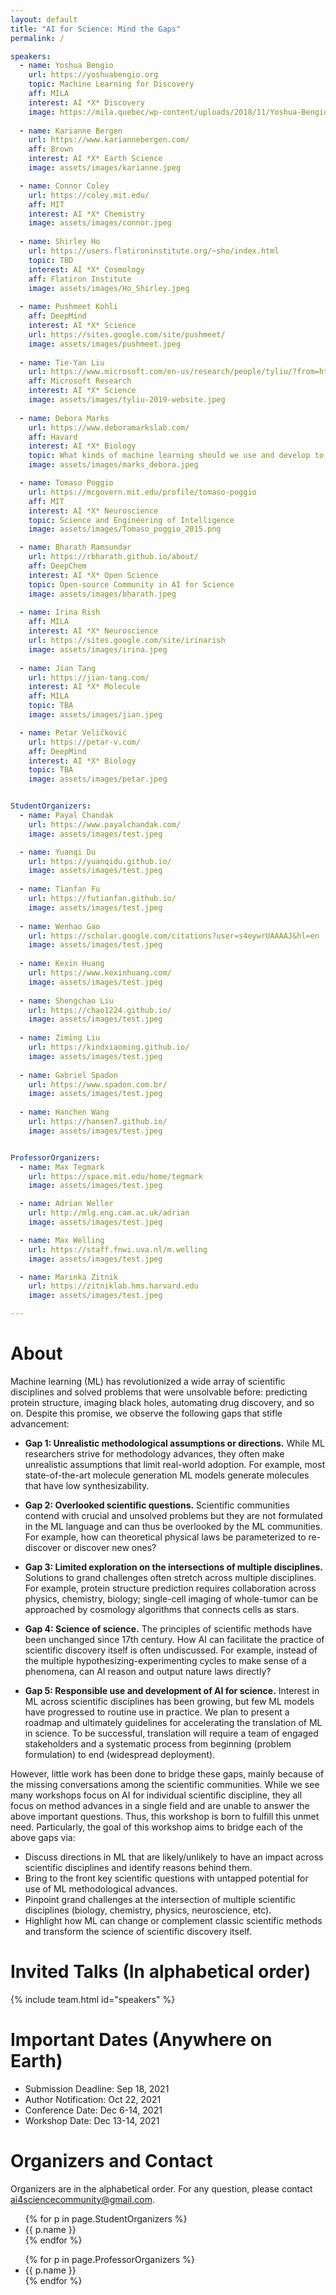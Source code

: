 ```yaml
---
layout: default
title: "AI for Science: Mind the Gaps"
permalink: /

speakers:
  - name: Yoshua Bengio
    url: https://yoshuabengio.org
    topic: Machine Learning for Discovery
    aff: MILA
    interest: AI *X* Discovery
    image: https://mila.quebec/wp-content/uploads/2018/11/Yoshua-Bengio-2018-e1547992133705.jpg
    
  - name: Karianne Bergen
    url: https://www.kariannebergen.com/
    aff: Brown
    interest: AI *X* Earth Science
    image: assets/images/karianne.jpeg

  - name: Connor Coley
    url: https://coley.mit.edu/
    aff: MIT
    interest: AI *X* Chemistry
    image: assets/images/connor.jpeg
  
  - name: Shirley Ho
    url: https://users.flatironinstitute.org/~sho/index.html
    topic: TBD
    interest: AI *X* Cosmology
    aff: Flatiron Institute
    image: assets/images/Ho_Shirley.jpeg
    
  - name: Pushmeet Kohli
    aff: DeepMind
    interest: AI *X* Science
    url: https://sites.google.com/site/pushmeet/
    image: assets/images/pushmeet.jpeg
    
  - name: Tie-Yan Liu
    url: https://www.microsoft.com/en-us/research/people/tyliu/?from=http%3A%2F%2Fresearch.microsoft.com%2Fusers%2Ftyliu
    aff: Microsoft Research
    interest: AI *X* Science
    image: assets/images/tyliu-2019-website.jpeg
    
  - name: Debora Marks
    url: https://www.deboramarkslab.com/
    aff: Havard
    interest: AI *X* Biology
    topic: What kinds of machine learning should we use and develop to accelerate biomedical discovery?
    image: assets/images/marks_debora.jpeg

  - name: Tomaso Poggio
    url: https://mcgovern.mit.edu/profile/tomaso-poggio
    aff: MIT
    interest: AI *X* Neuroscience
    topic: Science and Engineering of Intelligence
    image: assets/images/Tomaso_poggio_2015.png

  - name: Bharath Ramsundar
    url: https://rbharath.github.io/about/
    aff: DeepChem
    interest: AI *X* Open Science
    topic: Open-source Community in AI for Science
    image: assets/images/bharath.jpeg
    
  - name: Irina Rish
    aff: MILA
    interest: AI *X* Neuroscience
    url: https://sites.google.com/site/irinarish
    image: assets/images/irina.jpeg
    
  - name: Jian Tang
    url: https://jian-tang.com/
    interest: AI *X* Molecule
    aff: MILA
    topic: TBA
    image: assets/images/jian.jpeg

  - name: Petar Veličković
    url: https://petar-v.com/
    aff: DeepMind
    interest: AI *X* Biology
    topic: TBA
    image: assets/images/petar.jpeg


StudentOrganizers:
  - name: Payal Chandak
    url: https://www.payalchandak.com/
    image: assets/images/test.jpeg

  - name: Yuanqi Du
    url: https://yuanqidu.github.io/
    image: assets/images/test.jpeg
    
  - name: Tianfan Fu
    url: https://futianfan.github.io/
    image: assets/images/test.jpeg
    
  - name: Wenhao Gao
    url: https://scholar.google.com/citations?user=s4eywrUAAAAJ&hl=en
    image: assets/images/test.jpeg
    
  - name: Kexin Huang
    url: https://www.kexinhuang.com/
    image: assets/images/test.jpeg
    
  - name: Shengchao Liu
    url: https://chao1224.github.io/
    image: assets/images/test.jpeg
    
  - name: Ziming Liu
    url: https://kindxiaoming.github.io/
    image: assets/images/test.jpeg
    
  - name: Gabriel Spadon
    url: https://www.spadon.com.br/
    image: assets/images/test.jpeg
    
  - name: Hanchen Wang
    url: https://hansen7.github.io/
    image: assets/images/test.jpeg


ProfessorOrganizers:
  - name: Max Tegmark
    url: https://space.mit.edu/home/tegmark
    image: assets/images/test.jpeg

  - name: Adrian Weller
    url: http://mlg.eng.cam.ac.uk/adrian
    image: assets/images/test.jpeg

  - name: Max Welling
    url: https://staff.fnwi.uva.nl/m.welling
    image: assets/images/test.jpeg

  - name: Marinka Zitnik
    url: https://zitniklab.hms.harvard.edu
    image: assets/images/test.jpeg

---
```


# About

Machine learning (ML) has revolutionized a wide array of scientific disciplines and solved problems that were unsolvable before: predicting protein structure, imaging black holes, automating drug discovery, and so on. Despite this promise, we observe the following gaps that stifle advancement:

+ **Gap 1: Unrealistic methodological assumptions or directions.** While ML researchers strive for methodology advances, they often make unrealistic assumptions that limit real-world adoption. For example, most state-of-the-art molecule generation ML models generate molecules that have low synthesizability.

+ **Gap 2: Overlooked scientific questions.** Scientific communities contend with crucial and unsolved problems but they are not formulated in the ML language and can thus be overlooked by the ML communities. For example, how can theoretical physical laws be parameterized to re-discover or discover new ones?

+ **Gap 3: Limited exploration on the intersections of multiple disciplines.** Solutions to grand challenges often stretch across multiple disciplines. For example, protein structure prediction requires collaboration across physics, chemistry, biology; single-cell imaging of whole-tumor can be approached by cosmology algorithms that connects cells as stars. 

+ **Gap 4: Science of science.** The principles of scientific methods have been unchanged since 17th century. How AI can facilitate the practice of scientific discovery itself is often undiscussed. For example, instead of the multiple hypothesizing-experimenting cycles to make sense of a phenomena, can AI reason and output nature laws directly?

+ **Gap 5: Responsible use and development of AI for science.** Interest in ML across scientific disciplines has been growing, but few ML models have progressed to routine use in practice. We plan to present a roadmap and ultimately guidelines for accelerating the translation of ML in science. To be successful, translation will require a team of engaged stakeholders and a systematic process from beginning (problem formulation) to end (widespread deployment).

However, little work has been done to bridge these gaps, mainly because of the missing conversations among the scientific communities. While we see many workshops focus on AI for individual scientific discipline, they all focus on method advances in a single field and are unable to answer the above important questions. Thus, this workshop is born to fulfill this unmet need. Particularly, the goal of this workshop aims to bridge each of the above gaps via:
+ Discuss directions in ML that are likely/unlikely to have an impact across scientific disciplines and identify reasons behind them.
+ Bring to the front key scientific questions with untapped potential for use of ML methodological advances. 
+ Pinpoint grand challenges at the intersection of multiple scientific disciplines (biology, chemistry, physics, neuroscience, etc).
+ Highlight how ML can change or complement classic scientific methods and transform the science of scientific discovery itself.

# Invited Talks (In alphabetical order)

<!--
{% include team.html id="team" %}

<table>
  <tr>
    <th>Speaker</th>
    <th>Topic</th>
  </tr>
  {% for speaker in page.speakers %}
    <tr>
      <td>
      <a{% if speaker.url %} href="{{ speaker.url }}"{% endif %}>{{ speaker.name }}</a>
      </td>
      <td><b>{{ speaker.title }}</b></td>
    </tr>
  {% endfor %}
</table>

-->

{% include team.html id="speakers" %}



# Important Dates (Anywhere on Earth)

- Submission Deadline: Sep 18, 2021 
- Author Notification: Oct 22, 2021 
- Conference Date: Dec 6-14, 2021 
- Workshop Date: Dec 13-14, 2021 

# Organizers and Contact

Organizers are in the alphabetical order. For any question, please contact [ai4sciencecommunity@gmail.com](mailto:ai4sciencecommunity@gmail.com).


<ul>
{% for p in page.StudentOrganizers %}
<li>
<a{% if p.url %} href="{{ p.url }}"{% endif %}>{{ p.name }}</a>
</li>
{% endfor %}
</ul>



<ul>
{% for p in page.ProfessorOrganizers %}
<li>
<a{% if p.url %} href="{{ p.url }}"{% endif %}>{{ p.name }}</a>
</li>
{% endfor %}
</ul>


<!-----
{% include team.html id="StudentOrganizers" %}

{% include team.html id="ProfessorOrganizers" %}
---->

